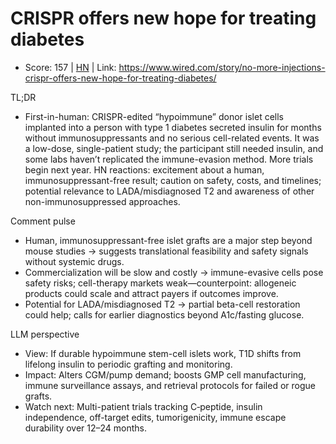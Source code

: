 # CRISPR offers new hope for treating diabetes

- Score: 157 | [HN](https://news.ycombinator.com/item?id=45211596) | Link: https://www.wired.com/story/no-more-injections-crispr-offers-new-hope-for-treating-diabetes/

TL;DR
- First-in-human: CRISPR-edited “hypoimmune” donor islet cells implanted into a person with type 1 diabetes secreted insulin for months without immunosuppressants and no serious cell-related events. It was a low-dose, single-patient study; the participant still needed insulin, and some labs haven’t replicated the immune-evasion method. More trials begin next year. HN reactions: excitement about a human, immunosuppressant-free result; caution on safety, costs, and timelines; potential relevance to LADA/misdiagnosed T2 and awareness of other non-immunosuppressed approaches.

Comment pulse
- Human, immunosuppressant-free islet grafts are a major step beyond mouse studies → suggests translational feasibility and safety signals without systemic drugs.
- Commercialization will be slow and costly → immune-evasive cells pose safety risks; cell-therapy markets weak—counterpoint: allogeneic products could scale and attract payers if outcomes improve.
- Potential for LADA/misdiagnosed T2 → partial beta-cell restoration could help; calls for earlier diagnostics beyond A1c/fasting glucose.

LLM perspective
- View: If durable hypoimmune stem-cell islets work, T1D shifts from lifelong insulin to periodic grafting and monitoring.
- Impact: Alters CGM/pump demand; boosts GMP cell manufacturing, immune surveillance assays, and retrieval protocols for failed or rogue grafts.
- Watch next: Multi-patient trials tracking C‑peptide, insulin independence, off-target edits, tumorigenicity, immune escape durability over 12–24 months.
